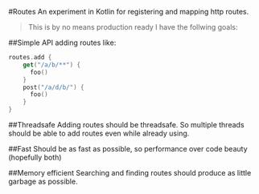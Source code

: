 #Routes
An experiment in Kotlin for registering and mapping http routes.
>This is by no means production ready
I have the follwing goals:

##Simple API
adding routes like:
```kt
routes.add {
    get("/a/b/**") {
      foo()
    }
    post("/a/d/b/") {
      foo()
    }
}
``` 
##Threadsafe
Adding routes should be threadsafe. So multiple threads should be able to add routes even while already using.

##Fast
Should be as fast as possible, so performance over code beauty (hopefully both)

##Memory efficient
Searching and finding routes should produce as little garbage as possible. 


##